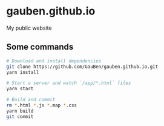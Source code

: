 # gauben.github.io
My public website

## Some commands
```bash
# Download and install dependencies
git clone https://github.com/GauBen/gauben.github.io.git
yarn install

# Start a server and watch `/app/*.html` files
yarn start

# Build and commit
rm *.html *.js *.map *.css
yarn build
git commit
```
